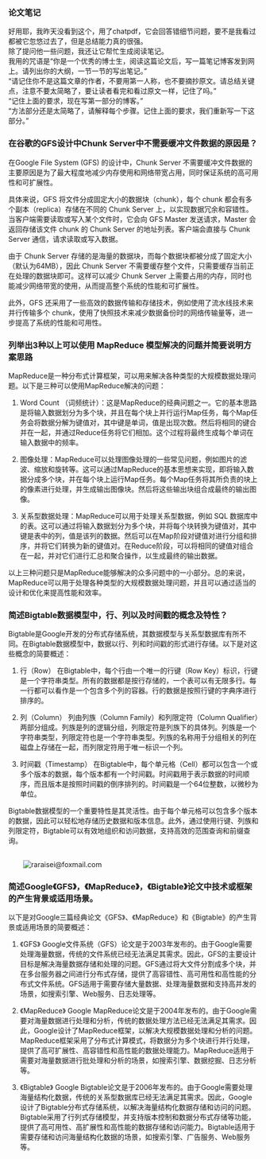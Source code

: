 

### 论文笔记
好用耶，我昨天没看到这个，用了chatpdf，它会回答错细节问题，要不是我看过都被它忽悠过去了，但是总结能力真的很强。  
除了提问他一些问题，我还让它帮忙生成阅读笔记。  
我用的咒语是“你是一个优秀的博士生，阅读这篇论文后，写一篇笔记博客发到网上。请列出你的大纲，一节一节的写出笔记。”  
“请记住你不是这篇文章的作者，不要用第一人称，也不要摘抄原文。请总结关键点，注意不要太简略了，要让读者看完和看过原文一样，记住了吗。”  
“记住上面的要求，现在写第一部分的博客。”  
“方法部分还是太简略了，请解释每个步骤。记住上面的要求，我们重新写一下这部分。”


### 在谷歌的GFS设计中Chunk Server中不需要缓冲文件数据的原因是？

在Google File System (GFS) 的设计中，Chunk Server 不需要缓冲文件数据的主要原因是为了最大程度地减少内存使用和网络带宽占用，同时保证系统的高可用性和可扩展性。

具体来说，GFS 将文件分成固定大小的数据块（chunk），每个 chunk 都会有多个副本（replica）存储在不同的 Chunk Server 上，以实现数据冗余和容错性。当客户端需要读取或写入某个文件时，它会向 GFS Master 发送请求，Master 会返回存储该文件 chunk 的 Chunk Server 的地址列表。客户端会直接与 Chunk Server 通信，请求读取或写入数据。

由于 Chunk Server 存储的是海量的数据块，而每个数据块都被分成了固定大小（默认为64MB），因此 Chunk Server 不需要缓存整个文件，只需要缓存当前正在处理的数据块即可。这样可以减少 Chunk Server 上需要占用的内存，同时也能减少网络带宽的使用，从而提高整个系统的性能和可扩展性。

此外，GFS 还采用了一些高效的数据传输和存储技术，例如使用了流水线技术来并行传输多个 chunk，使用了快照技术来减少数据备份时的网络传输量等，进一步提高了系统的性能和可用性。



### 列举出3种以上可以使用 MapReduce 模型解决的问题并简要说明方案思路

MapReduce是一种分布式计算框架，可以用来解决各种类型的大规模数据处理问题。以下是三种可以使用MapReduce解决的问题：

1.  Word Count （词频统计）：这是MapReduce的经典问题之一。它的基本思路是将输入数据划分为多个块，并且在每个块上并行运行Map任务，每个Map任务会将数据分解为键值对，其中键是单词，值是出现次数。然后将相同的键合并在一起，并通过Reduce任务将它们相加。这个过程将最终生成每个单词在输入数据中的频率。
    
2.  图像处理：MapReduce可以处理图像处理的一些常见问题，例如图片的滤波、缩放和旋转等。这可以通过MapReduce的基本思想来实现，即将输入数据分成多个块，并在每个块上运行Map任务。每个Map任务将其所负责的块上的像素进行处理，并生成输出图像块。然后将这些输出块组合成最终的输出图像。
    
3.  关系型数据处理：MapReduce可以用于处理关系型数据，例如 SQL 数据库中的表。这可以通过将输入数据划分为多个块，并将每个块转换为键值对，其中键是表中的列，值是该列的数据。然后可以在Map阶段对键值对进行分组和排序，并将它们转换为新的键值对。在Reduce阶段，可以将相同的键值对组合在一起，并对它们进行汇总和聚合操作，以生成最终的输出数据。
    

以上三种问题只是MapReduce能够解决的众多问题中的一小部分。总的来说，MapReduce可以用于处理各种类型的大规模数据处理问题，并且可以通过适当的设计和优化来提高性能和效率。


### 简述Bigtable数据模型中，行、列以及时间戳的概念及特性？

Bigtable是Google开发的分布式存储系统，其数据模型与关系型数据库有所不同。在Bigtable数据模型中，数据以行、列和时间戳的形式进行存储。以下是对这些概念的简要概述：

1.  行（Row） 在Bigtable中，每个行由一个唯一的行键（Row Key）标识，行键是一个字符串类型。所有的数据都是按行存储的，一个表可以有无限多行。每一行都可以看作是一个包含多个列的容器。行的数据是按照行键的字典序进行排序的。
    
2.  列（Column） 列由列族（Column Family）和列限定符（Column Qualifier）两部分组成。列族是列的逻辑分组，列限定符是列族下的具体列。列族是一个字符串类型，列限定符也是一个字符串类型。列族的名称用于分组相关的列在磁盘上存储在一起，而列限定符用于唯一标识一个列。
    
3.  时间戳（Timestamp） 在Bigtable中，每个单元格（Cell）都可以包含一个或多个版本的数据，每个版本都有一个时间戳。时间戳用于表示数据的时间顺序，而且版本是按照时间戳的倒序排列的。时间戳是一个64位整数，以微秒为单位。
    

Bigtable数据模型的一个重要特性是其灵活性。由于每个单元格可以包含多个版本的数据，因此可以轻松地存储历史数据和版本信息。此外，通过使用行键、列族和列限定符，Bigtable可以有效地组织和访问数据，支持高效的范围查询和前缀查询。

![](data:image/svg+xml,%3csvg%20xmlns=%27http://www.w3.org/2000/svg%27%20version=%271.1%27%20width=%2730%27%20height=%2730%27/%3e)![raraisei@foxmail.com](https://chat.openai.com/_next/image?url=https%3A%2F%2Fs.gravatar.com%2Favatar%2F3ab0ced0bda608bf494b40ac9d0c4e6f%3Fs%3D480%26r%3Dpg%26d%3Dhttps%253A%252F%252Fcdn.auth0.com%252Favatars%252Fra.png&w=64&q=75)

### 简述Google《GFS》，《MapReduce》，《Bigtable》论文中技术或框架的产生背景或适用场景。

以下是对Google三篇经典论文《GFS》、《MapReduce》和《Bigtable》的产生背景或适用场景的简要概述：

1.  《GFS》 Google文件系统（GFS）论文是于2003年发布的。由于Google需要处理海量数据，传统的文件系统已经无法满足其需求。因此，GFS的主要设计目标是解决海量数据存储和处理的问题。GFS通过将大文件分割成多个块，并在多台服务器之间进行分布式存储，提供了高容错性、高可用性和高性能的分布式文件系统。GFS适用于需要存储大量数据、处理海量数据和支持高并发的场景，如搜索引擎、Web服务、日志处理等。
    
2.  《MapReduce》 Google MapReduce论文是于2004年发布的。由于Google需要对海量数据进行处理和分析，传统的数据处理方法已经无法满足其需求。因此，Google设计了MapReduce框架，以解决大规模数据处理和分析的问题。MapReduce框架采用了分布式计算模式，将数据分为多个块进行并行处理，提供了高可扩展性、高容错性和高性能的数据处理能力。MapReduce适用于需要对海量数据进行批处理和分析的场景，如搜索引擎、数据挖掘、日志分析等。
    
3.  《Bigtable》 Google Bigtable论文是于2006年发布的。由于Google需要处理海量结构化数据，传统的关系型数据库已经无法满足其需求。因此，Google设计了Bigtable分布式存储系统，以解决海量结构化数据存储和访问的问题。Bigtable采用了行列式存储模型，并支持版本控制和数据分布式存储等功能，提供了高可用性、高扩展性和高性能的数据存储和访问能力。Bigtable适用于需要存储和访问海量结构化数据的场景，如搜索引擎、广告服务、Web服务等。

